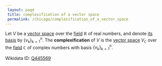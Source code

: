 ```yaml
---
 layout: page
 title: complexification of a vector space
 permalink: /chicago/complexification_of_a_vector_space
---
```

Let $V$ be a [vector space](https://mathgloss.github.io/MathGloss/vector_space) over the [field](https://mathgloss.github.io/MathGloss/field) $\mathbb R$ of real numbers, and denote [its](https://mathgloss.github.io/MathGloss/every_vector_space_admits_a_basis) [basis](https://mathgloss.github.io/MathGloss/basis) by $\{v_k\}_{k=1}^n$. The **complexification** of $V$ is the [vector space](https://mathgloss.github.io/MathGloss/vector_space) $V_\mathbb C$ over the [field](https://mathgloss.github.io/MathGloss/field) $\mathbb C$ of complex numbers with basis $\{v_k\}_{k=1}^n$.

Wikidata ID: [Q445569](https://www.wikidata.org/wiki/Q445569)